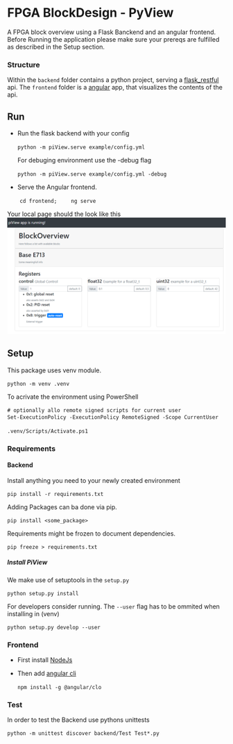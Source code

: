 # FPGA BlockDesign - PyView

A FPGA block overview using a Flask Banckend and an angular frontend.
Before Running the application please make sure your prereqs are fulfilled as described in the Setup section.

### Structure
Within the `backend` folder contains a python project, serving a [flask_restful](https://flask-restful.readthedocs.io/en/latest/) api.
The `frontend` folder is a [angular](angular.io) app, that visualizes the contents of the api.

## Run

- Run the flask backend with your config

    `python -m piView.serve example/config.yml`

  For debuging environment use the -debug flag

    `python -m piView.serve example/config.yml -debug`

- Serve the Angular frontend.

`    cd frontend;`
`    ng serve`


Your local page should the look like this
![the frontend example](example/frontend.png)

## Setup

This package uses venv module.

    python -m venv .venv

To acrivate the environment using PowerShell

    # optionally allo remote signed scripts for current user
    Set-ExecutionPolicy -ExecutionPolicy RemoteSigned -Scope CurrentUser

    .venv/Scripts/Activate.ps1

### Requirements

#### Backend

Install anything you need to your newly created environment

    pip install -r requirements.txt

Adding Packages can ba done via pip.

    pip install <some_package>

Requirements might be frozen to document dependencies.

    pip freeze > requirements.txt

##### Install PiView

We make use of setuptools in the `setup.py`

    python setup.py install

For developers consider running. The `--user` flag has to be ommited when installing in (venv)

    python setup.py develop --user

### Frontend


- First install [NodeJs](https://nodejs.org/)
- Then add [angular cli](https://cli.angular.io/)

    `npm install -g @angular/clo`

### Test

In order to test the Backend use pythons unittests

    python -m unittest discover backend/Test Test*.py
